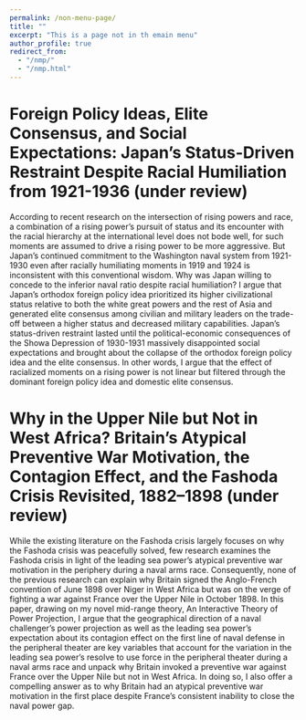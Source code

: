```yaml
---
permalink: /non-menu-page/
title: ""
excerpt: "This is a page not in th emain menu"
author_profile: true
redirect_from: 
  - "/nmp/"
  - "/nmp.html"
---
```


Foreign Policy Ideas, Elite Consensus, and Social Expectations: Japan’s Status-Driven Restraint Despite Racial Humiliation from 1921-1936 (under review)
======

According to recent research on the intersection of rising powers and race, a combination of a rising power’s pursuit of status and its encounter with the racial hierarchy at the international level does not bode well, for such moments are assumed to drive a rising power to be more aggressive. But Japan’s continued commitment to the Washington naval system from 1921-1930 even after racially humiliating moments in 1919 and 1924 is inconsistent with this conventional wisdom. Why was Japan willing to concede to the inferior naval ratio despite racial humiliation? I argue that Japan’s orthodox foreign policy idea prioritized its higher civilizational status relative to both the white great powers and the rest of Asia and generated elite consensus among civilian and military leaders on the trade-off between a higher status and decreased military capabilities. Japan’s status-driven restraint lasted until the political-economic consequences of the Showa Depression of 1930-1931 massively disappointed social expectations and brought about the collapse of the orthodox foreign policy idea and the elite consensus. In other words, I argue that the effect of racialized moments on a rising power is not linear but filtered through the dominant foreign policy idea and domestic elite consensus. 

Why in the Upper Nile but Not in West Africa? Britain’s Atypical Preventive War Motivation, the Contagion Effect, and the Fashoda Crisis Revisited, 1882–1898 (under review)
======

While the existing literature on the Fashoda crisis largely focuses on why the Fashoda crisis was peacefully solved, few research examines the Fashoda crisis in light of the leading sea power’s atypical preventive war motivation in the periphery during a naval arms race. Consequently, none of the previous research can explain why Britain signed the Anglo-French convention of June 1898 over Niger in West Africa but was on the verge of fighting a war against France over the Upper Nile in October 1898. In this paper, drawing on my novel mid-range theory, An Interactive Theory of Power Projection, I argue that the geographical direction of a naval challenger’s power projection as well as the leading sea power’s expectation about its contagion effect on the first line of naval defense in the peripheral theater are key variables that account for the variation in the leading sea power’s resolve to use force in the peripheral theater during a naval arms race and unpack why Britain invoked a preventive war against France over the Upper Nile but not in West Africa. In doing so, I also offer a compelling answer as to why Britain had an atypical preventive war motivation in the first place despite France’s consistent inability to close the naval power gap. 

